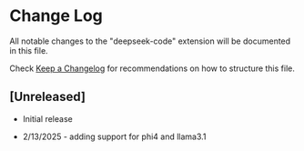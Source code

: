 # Change Log

All notable changes to the "deepseek-code" extension will be documented in this file.

Check [Keep a Changelog](http://keepachangelog.com/) for recommendations on how to structure this file.

## [Unreleased]

- Initial release

 - 2/13/2025 - adding support for phi4 and llama3.1